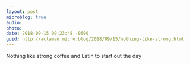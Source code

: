 ```yaml
---
layout: post
microblog: true
audio: 
photo: 
date: 2018-09-15 09:23:48 -0600
guid: http://aclaman.micro.blog/2018/09/15/nothing-like-strong.html
---
```

Nothing like strong coffee and Latin to start out the day

